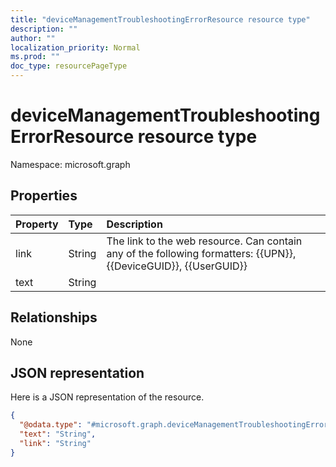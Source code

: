 ```yaml
---
title: "deviceManagementTroubleshootingErrorResource resource type"
description: ""
author: ""
localization_priority: Normal
ms.prod: ""
doc_type: resourcePageType
---
```


# deviceManagementTroubleshootingErrorResource resource type


Namespace: microsoft.graph



## Properties
|Property|Type|Description|
|:---|:---|:---|
|link|String|The link to the web resource. Can contain any of the following formatters: {{UPN}}, {{DeviceGUID}}, {{UserGUID}}|
|text|String||

## Relationships
None

## JSON representation
Here is a JSON representation of the resource.
<!-- {
  "blockType": "resource",
  "@odata.type": "microsoft.graph.deviceManagementTroubleshootingErrorResource"
}
-->
``` json
{
  "@odata.type": "#microsoft.graph.deviceManagementTroubleshootingErrorResource",
  "text": "String",
  "link": "String"
}
```

